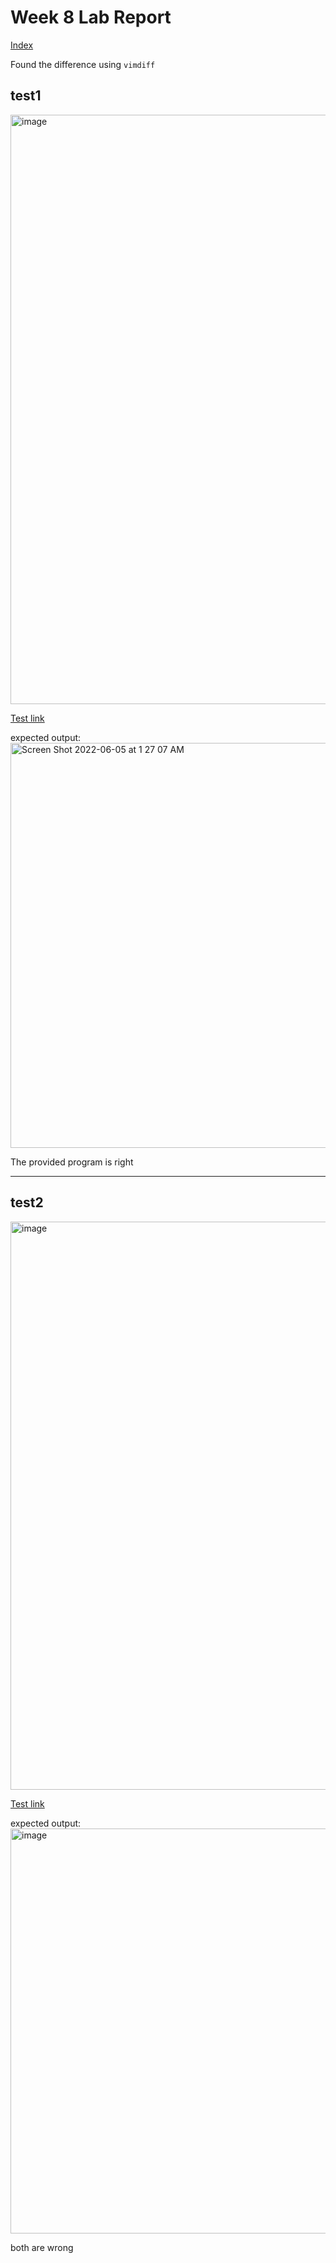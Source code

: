# Week 8 Lab Report
[Index](https://lillyjrjy.github.io/-cse15l-lab-reports/index.html)


Found the difference using ```vimdiff```

## test1
<img width="943" alt="image" src="https://user-images.githubusercontent.com/56412294/172040650-59faf357-897e-4123-8afe-e414eccfdab0.png">

[Test link](https://github.com/nidhidhamnani/markdown-parser/blob/main/test-files/12.md)

expected output:
<img width="648" alt="Screen Shot 2022-06-05 at 1 27 07 AM" src="https://user-images.githubusercontent.com/56412294/172042153-30c92979-403b-4bb1-ba5a-4af5da851089.png">



The provided program is right




------
## test2
<img width="909" alt="image" src="https://user-images.githubusercontent.com/56412294/172040665-ad9b91a0-c09f-4261-b59b-83b1dd8cba7e.png">


[Test link](https://github.com/nidhidhamnani/markdown-parser/blob/main/test-files/494.md)

expected output:
<img width="648" alt="image" src="https://user-images.githubusercontent.com/56412294/172042136-4e9bb9c4-d65c-488b-b3ef-d74742a0c201.png">



both are wrong
